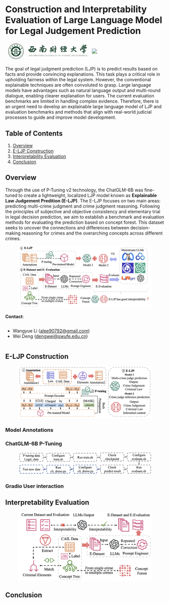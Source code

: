 # Construction and Interpretability Evaluation of Large Language Model for Legal Judgement Prediction

<table align="center" style="border: 1px solid white;">
  <tr>
    <td style="border: 1px solid white;"><img src="figs/swufe-logo.jpg" width="250"/></td>
    <td style="border: 1px solid white;"><img src="figs/Ethical-logo.jpg" width="60"/></td>
  </tr>
</table>

The goal of legal judgment prediction (LJP) is to predict results based on facts and provide convincing explanations. This task plays a critical role in upholding fairness within the legal system. However, the conventional explainable techniques are often convoluted to grasp. Large language models have advantages such as natural language output and multi-round dialogue, enabling clearer explanation for users. The current evaluation benchmarks are limited in handling complex evidence. Therefore, there is an urgent need to develop an explainable large language model of LJP and evaluation benchmarks and methods that align with real-world judicial processes to guide and improve model development. 

## Table of Contents
1. [Overview](#overview)
2. [E-LJP Construction](#e-ljp-construction)
3. [Interpretability Evaluation](#interpretability-evaluation)
4. [Conclusion](#conclusion)

## Overview

Through the use of P-Tuning v2 technology, the ChatGLM-6B was fine-tuned to create a lightweight, localized LJP model known as **Explainable Law Judgement Predition (E-LJP)**. The E-LJP focuses on two main areas: predicting multi-crime judgment and crime judgment reasoning. Following the principles of subjective and objective consistency and elementary trial in legal decision prediction, we aim to establish a benchmark and evaluation methods for evaluating the prediction based on concept forest. This dataset seeks to uncover the connections and differences between decision-making reasoning for crimes and the overarching concepts across different crimes.

<figure style="text-align: center;">
  <img src="figs/overview.jpg" alt="Overview of Construction and Interpretability Evaluation of Large Language Model for Legal Judgement Prediction">
</figure>

**Contact**:

<div style="overflow: hidden;">
  <ul>
    <li>Wangyue Li  (<a href="mailto:alee90792@gmail.com">alee90792@gmail.com</a>)
    <li>Wei Deng (<a href="mailto:dengwei@swufe.edu.cn">dengwei@swufe.edu.cn</a>)
  </ul>
</div>

## E-LJP Construction

<figure style="text-align: center;">
  <img src="figs/E-LJP.jpg" alt="Overview of Construction and Interpretability Evaluation of Large Language Model for Legal Judgement Prediction">
</figure>


### Model Annotations

### ChatGLM-6B P-Tuning

<figure style="text-align: center;">
  <img src="figs/chatglm.jpg" alt="Overview of Construction and Interpretability Evaluation of Large Language Model for Legal Judgement Prediction">
</figure>


### Gradio User interaction

## Interpretability Evaluation

<figure style="text-align: center;">
  <img src="figs/E-dataset.jpg" alt="Overview of Construction and Interpretability Evaluation of Large Language Model for Legal Judgement Prediction">
</figure>


## Conclusion

